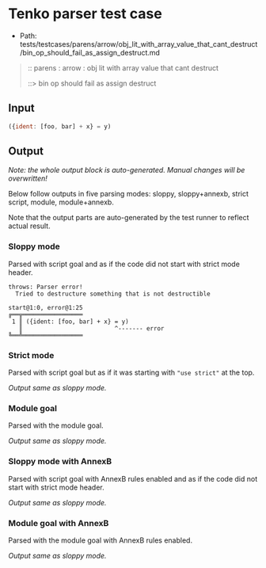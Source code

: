 # Tenko parser test case

- Path: tests/testcases/parens/arrow/obj_lit_with_array_value_that_cant_destruct/bin_op_should_fail_as_assign_destruct.md

> :: parens : arrow : obj lit with array value that cant destruct
>
> ::> bin op should fail as assign destruct

## Input


`````js
({ident: [foo, bar] + x} = y)
`````

## Output

_Note: the whole output block is auto-generated. Manual changes will be overwritten!_

Below follow outputs in five parsing modes: sloppy, sloppy+annexb, strict script, module, module+annexb.

Note that the output parts are auto-generated by the test runner to reflect actual result.

### Sloppy mode

Parsed with script goal and as if the code did not start with strict mode header.

`````
throws: Parser error!
  Tried to destructure something that is not destructible

start@1:0, error@1:25
╔══╦═════════════════
 1 ║ ({ident: [foo, bar] + x} = y)
   ║                          ^------- error
╚══╩═════════════════

`````

### Strict mode

Parsed with script goal but as if it was starting with `"use strict"` at the top.

_Output same as sloppy mode._

### Module goal

Parsed with the module goal.

_Output same as sloppy mode._

### Sloppy mode with AnnexB

Parsed with script goal with AnnexB rules enabled and as if the code did not start with strict mode header.

_Output same as sloppy mode._

### Module goal with AnnexB

Parsed with the module goal with AnnexB rules enabled.

_Output same as sloppy mode._

